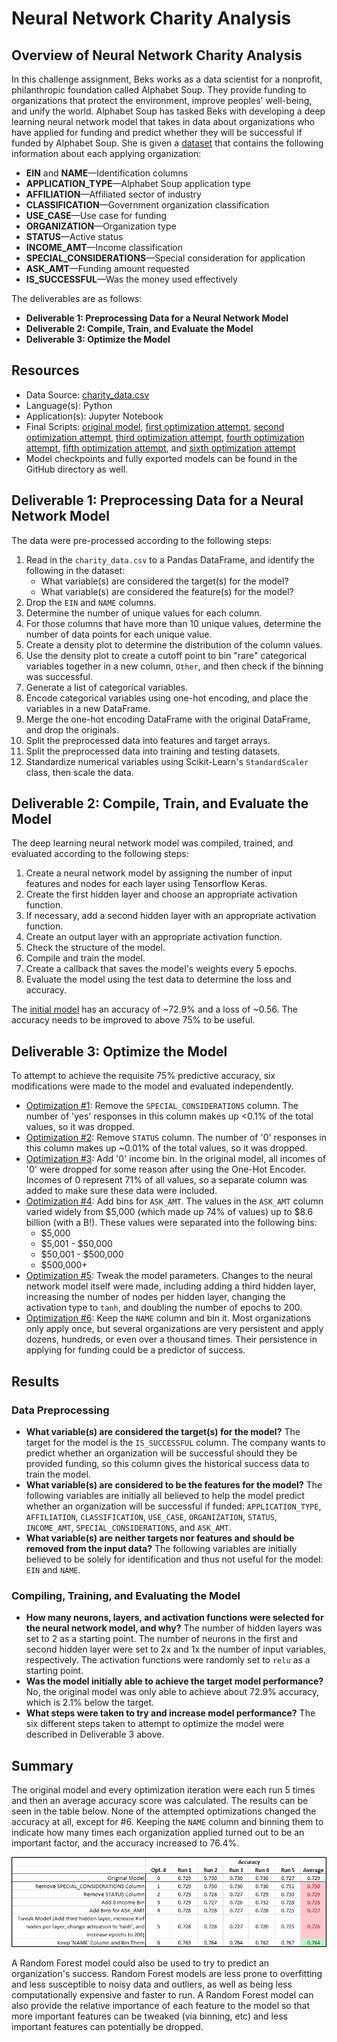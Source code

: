 # Neural Network Charity Analysis

## Overview of Neural Network Charity Analysis
In this challenge assignment, Beks works as a data scientist for a nonprofit, philanthropic foundation called Alphabet Soup. They provide funding to organizations that protect the environment, improve peoples' well-being, and unify the world. Alphabet Soup has tasked Beks with developing a deep learning neural network model that takes in data about organizations who have applied for funding and predict whether they will be successful if funded by Alphabet Soup. She is given a [dataset](data/charity_data.csv) that contains the following information about each applying organization:

- **EIN** and **NAME**—Identification columns
- **APPLICATION_TYPE**—Alphabet Soup application type
- **AFFILIATION**—Affiliated sector of industry
- **CLASSIFICATION**—Government organization classification
- **USE_CASE**—Use case for funding
- **ORGANIZATION**—Organization type
- **STATUS**—Active status
- **INCOME_AMT**—Income classification
- **SPECIAL_CONSIDERATIONS**—Special consideration for application
- **ASK_AMT**—Funding amount requested
- **IS_SUCCESSFUL**—Was the money used effectively

The deliverables are as follows:

- **Deliverable 1: Preprocessing Data for a Neural Network Model** 
- **Deliverable 2: Compile, Train, and Evaluate the Model** 
- **Deliverable 3: Optimize the Model**

## Resources
- Data Source: [charity_data.csv](data/charity_data.csv)
- Language(s): Python
- Application(s): Jupyter Notebook
- Final Scripts: [original model](AlphabetSoupCharity.ipynb), [first optimization attempt](AlphabetSoupCharity_Optimization1.ipynb), [second optimization attempt](AlphabetSoupCharity_Optimization2.ipynb), [third optimization attempt](AlphabetSoupCharity_Optimization3.ipynb), [fourth optimization attempt](AlphabetSoupCharity_Optimization4.ipynb), [fifth optimization attempt](AlphabetSoupCharity_Optimization5.ipynb), and [sixth optimization attempt](AlphabetSoupCharity_Optimization6.ipynb)
- Model checkpoints and fully exported models can be found in the GitHub directory as well.

## Deliverable 1: Preprocessing Data for a Neural Network Model
The data were pre-processed according to the following steps:

1. Read in the `charity_data.csv` to a Pandas DataFrame, and identify the following in the dataset:
    - What variable(s) are considered the target(s) for the model?
    - What variable(s) are considered the feature(s) for the model?
2. Drop the `EIN` and `NAME` columns.
3. Determine the number of unique values for each column.
4. For those columns that have more than 10 unique values, determine the number of data points for each unique value.
5. Create a density plot to determine the distribution of the column values.
6. Use the density plot to create a cutoff point to bin "rare" categorical variables together in a new column, `Other`, and then check if the binning was successful.
7. Generate a list of categorical variables.
8. Encode categorical variables using one-hot encoding, and place the variables in a new DataFrame.
9. Merge the one-hot encoding DataFrame with the original DataFrame, and drop the originals. 
10. Split the preprocessed data into features and target arrays.
11. Split the preprocessed data into training and testing datasets.
12. Standardize numerical variables using Scikit-Learn's `StandardScaler` class, then scale the data.


## Deliverable 2: Compile, Train, and Evaluate the Model
The deep learning neural network model was compiled, trained, and evaluated according to the following steps:

1. Create a neural network model by assigning the number of input features and nodes for each layer using Tensorflow Keras.
2. Create the first hidden layer and choose an appropriate activation function.
3. If necessary, add a second hidden layer with an appropriate activation function.
4. Create an output layer with an appropriate activation function.
5. Check the structure of the model.
6. Compile and train the model.
7. Create a callback that saves the model's weights every 5 epochs.
8. Evaluate the model using the test data to determine the loss and accuracy.

The [initial model](AlphabetSoupCharity.ipynb) has an accuracy of ~72.9% and a loss of ~0.56. The accuracy needs to be improved to above 75% to be useful.

## Deliverable 3: Optimize the Model
To attempt to achieve the requisite 75% predictive accuracy, six modifications were made to the model and evaluated independently.

- [Optimization #1](AlphabetSoupCharity_Optimization1.ipynb): Remove the `SPECIAL_CONSIDERATIONS` column. The number of 'yes' responses in this column makes up <0.1% of the total values, so it was dropped.
- [Optimization #2](AlphabetSoupCharity_Optimization2.ipynb): Remove `STATUS` column. The number of '0' responses in this column makes up ~0.01% of the total values, so it was dropped.
- [Optimization #3](AlphabetSoupCharity_Optimization3.ipynb): Add '0' income bin. In the original model, all incomes of '0' were dropped for some reason after using the One-Hot Encoder. Incomes of 0 represent 71% of all values, so a separate column was added to make sure these data were included.
- [Optimization #4](AlphabetSoupCharity_Optimization4.ipynb): Add bins for `ASK_AMT`. The values in the `ASK_AMT` column varied widely from $5,000 (which made up 74% of values) up to $8.6 billion (with a B!). These values were separated into the following bins:
    - $5,000
    - $5,001 - $50,000
    - $50,001 - $500,000
    - $500,000+
- [Optimization #5](AlphabetSoupCharity_Optimization5.ipynb): Tweak the model parameters. Changes to the neural network model itself were made, including adding a third hidden layer, increasing the number of nodes per hidden layer, changing the activation type to `tanh`, and doubling the number of epochs to 200.
- [Optimization #6](AlphabetSoupCharity_Optimization6.ipynb): Keep the `NAME` column and bin it. Most organizations only apply once, but several organizations are very persistent and apply dozens, hundreds, or even over a thousand times. Their persistence in applying for funding could be a predictor of success.

## Results
### Data Preprocessing
- **What variable(s) are considered the target(s) for the model?** The target for the model is the `IS_SUCCESSFUL` column. The company wants to predict whether an organization will be successful should they be provided funding, so this column gives the historical success data to train the model.
- **What variable(s) are considered to be the features for the model?** The following variables are initially all believed to help the model predict whether an organization will be successful if funded: `APPLICATION_TYPE`, `AFFILIATION`, `CLASSIFICATION`, `USE_CASE`, `ORGANIZATION`, `STATUS`, `INCOME_AMT`, `SPECIAL_CONSIDERATIONS`, and `ASK_AMT`.
- **What variable(s) are neither targets nor features and should be removed from the input data?** The following variables are initially believed to be solely for identification and thus not useful for the model: `EIN` and `NAME`.

### Compiling, Training, and Evaluating the Model
- **How many neurons, layers, and activation functions were selected for the neural network model, and why?** The number of hidden layers was set to 2 as a starting point. The number of neurons in the first and second hidden layer were set to 2x and 1x the number of input variables, respectively. The activation functions were randomly set to `relu` as a starting point.
- **Was the model initially able to achieve the target model performance?** No, the original model was only able to achieve about 72.9% accuracy, which is 2.1% below the target.
- **What steps were taken to try and increase model performance?** The six different steps taken to attempt to optimize the model were described in Deliverable 3 above. 

## Summary
The original model and every optimization iteration were each run 5 times and then an average accuracy score was calculated. The results can be seen in the table below. None of the attempted optimizations changed the accuracy at all, except for #6. Keeping the `NAME` column and binning them to indicate how many times each organization applied turned out to be an important factor, and the accuracy increased to 76.4%.

![results_table.png](images/results_table.png)

A Random Forest model could also be used to try to predict an organization's success. Random Forest models are less prone to overfitting and less susceptible to noisy data and outliers, as well as being less computationally expensive and faster to run. A Random Forest model can also provide the relative importance of each feature to the model so that more important features can be tweaked (via binning, etc) and less important features can potentially be dropped.